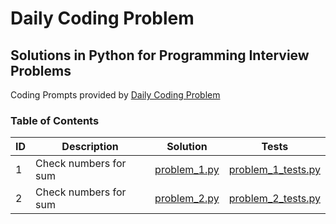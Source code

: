 # Daily Coding Problem
## Solutions in Python for Programming Interview Problems
Coding Prompts provided by [Daily Coding Problem](https://www.dailycodingproblem.com)

### Table of Contents
ID | Description | Solution | Tests |
--- | --- | --- | --- |
1 | Check numbers for sum | [problem_1.py](https://github.com/CarlosVRL/daily-coding-problem/blob/master/src/problems/problem_1.py) | [problem_1_tests.py](https://github.com/CarlosVRL/daily-coding-problem/blob/master/src/tests/problem_1_tests.py) |
2 | Check numbers for sum | [problem_2.py](https://github.com/CarlosVRL/daily-coding-problem/blob/master/src/problems/problem_2.py) | [problem_2_tests.py](https://github.com/CarlosVRL/daily-coding-problem/blob/master/src/tests/problem_2_tests.py) |
